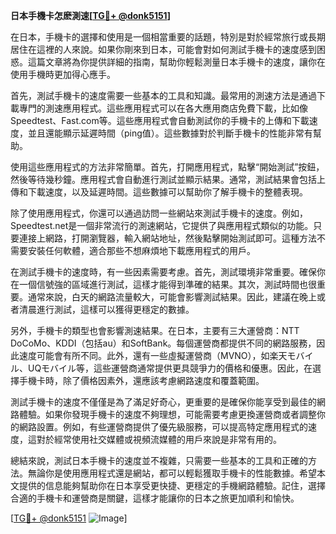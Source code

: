 **日本手機卡怎麽測速[[TG💪+ @donk5151](https://t.me/s/donk5151)]**

在日本，手機卡的選擇和使用是一個相當重要的話題，特別是對於經常旅行或長期居住在這裡的人來說。如果你剛來到日本，可能會對如何測試手機卡的速度感到困惑。這篇文章將為你提供詳細的指南，幫助你輕鬆測量日本手機卡的速度，讓你在使用手機時更加得心應手。

首先，測試手機卡的速度需要一些基本的工具和知識。最常用的測速方法是通過下載專門的測速應用程式。這些應用程式可以在各大應用商店免費下載，比如像Speedtest、Fast.com等。這些應用程式會自動測試你的手機卡的上傳和下載速度，並且還能顯示延遲時間（ping值）。這些數據對於判斷手機卡的性能非常有幫助。

使用這些應用程式的方法非常簡單。首先，打開應用程式，點擊“開始測試”按鈕，然後等待幾秒鐘。應用程式會自動進行測試並顯示結果。通常，測試結果會包括上傳和下載速度，以及延遲時間。這些數據可以幫助你了解手機卡的整體表現。

除了使用應用程式，你還可以通過訪問一些網站來測試手機卡的速度。例如，Speedtest.net是一個非常流行的測速網站，它提供了與應用程式類似的功能。只要連接上網路，打開瀏覽器，輸入網站地址，然後點擊開始測試即可。這種方法不需要安裝任何軟體，適合那些不想麻煩地下載應用程式的用戶。

在測試手機卡的速度時，有一些因素需要考慮。首先，測試環境非常重要。確保你在一個信號強的區域進行測試，這樣才能得到準確的結果。其次，測試時間也很重要。通常來說，白天的網路流量較大，可能會影響測試結果。因此，建議在晚上或者清晨進行測試，這樣可以獲得更穩定的數據。

另外，手機卡的類型也會影響測速結果。在日本，主要有三大運營商：NTT DoCoMo、KDDI（包括au）和SoftBank。每個運營商都提供不同的網路服務，因此速度可能會有所不同。此外，還有一些虛擬運營商（MVNO），如楽天モバイル、UQモバイル等，這些運營商通常提供更具競爭力的價格和優惠。因此，在選擇手機卡時，除了價格因素外，還應該考慮網路速度和覆蓋範圍。

測試手機卡的速度不僅僅是為了滿足好奇心，更重要的是確保你能享受到最佳的網路體驗。如果你發現手機卡的速度不夠理想，可能需要考慮更換運營商或者調整你的網路設置。例如，有些運營商提供了優先級服務，可以提高特定應用程式的速度，這對於經常使用社交媒體或視頻流媒體的用戶來說是非常有用的。

總結來說，測試日本手機卡的速度並不複雜，只需要一些基本的工具和正確的方法。無論你是使用應用程式還是網站，都可以輕鬆獲取手機卡的性能數據。希望本文提供的信息能夠幫助你在日本享受更快捷、更穩定的手機網路體驗。記住，選擇合適的手機卡和運營商是關鍵，這樣才能讓你的日本之旅更加順利和愉快。

[[TG💪+ @donk5151](https://t.me/s/donk5151) ![Image](https://i.postimg.cc/rwNCRYN7/Snipaste-2025-04-30-17-27-05.png)]
